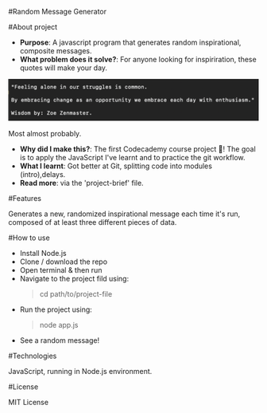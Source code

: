 #Random Message Generator

#About project

- **Purpose**: A javascript program that generates random inspirational, composite messages.
- **What problem does it solve?**: For anyone looking for inspiriration, these quotes will make your day.

![Example quote](Example.png)

Most almost probably.

- **Why did I make this?**: The first Codecademy course project 🙂! The goal is to apply the JavaScript I've learnt and to practice the git workflow.
- **What I learnt**: Got better at Git, splitting code into modules (intro),delays.
- **Read more**: via the 'project-brief' file.

#Features

Generates a new, randomized inspirational message each time it's run, composed of at least three different pieces of data.

#How to use

- Install Node.js
- Clone / download the repo
- Open terminal & then run
- Navigate to the project fild using:
  > cd path/to/project-file
- Run the project using:
  > node app.js
- See a random message!

#Technologies

JavaScript, running in Node.js environment.

#License

MIT License
